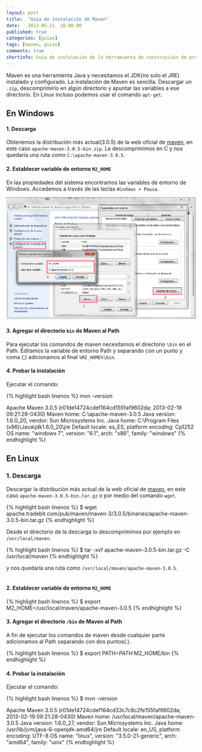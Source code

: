 ```yaml
---
layout: post
title:  "Guía de instalación de Maven"
date:   2013-05-21  18:08:00
published: true
categories: [guias]
tags: [maven, guias]
comments: true
shortinfo: Guía de instalación de la herramienta de construcción de proyectos Maven.
---
```

Maven es una herramienta Java y necesitamos el JDK(no solo el JRE) instalado y configurado. La instalación de Maven es 
sencilla. Descargar un `.zip`, descomprimirlo en algún directorio y apuntar las variables a ese directorio. 
En Linux incluso podemos usar el comando `apt-get`.

## En Windows

#### 1. Descarga
Obtenemos la distribución más actual(3.0.5) de la web oficial de [maven](http://maven.apache.org "Web de Maven"), en este 
caso `apache-maven-3.0.5-bin.zip`. La descomprimimos en C y nos quedaría una ruta como `C:\apache-maven-3.0.5`.

#### 2. Establecer variable de entorno `M2_HOME`
En las propiedades del sistema encontramos las variables de entorno de Windows. Accedemos a través de las teclas `Windows + Pausa`.

![Variable M2_HOME](/images/m2_home_windows.png)

#### 3. Agregar el directorio `bin` de Maven al Path
Para ejecutar los comandos de maven necesitamos el directorio `\bin` en el Path. Editamos la variable de entorno Path y 
separando con un punto y coma (;) adicionamos al final `%M2_HOME%\bin`.

#### 4. Probar la instalación
Ejecutar el comando:

{% highlight bash linenos %}
mvn -version

Apache Maven 3.0.5 (r01de14724cdef164cd155faf9602da; 2013-02-19 09:21:28-0430)
Maven home: C:\apache-maven-3.0.5
Java version: 1.6.0_20, vendor: Sun Microsystems Inc.
Java home: C:\Program Files (x86)\Java\jdk1.6.0_20\jre
Default locale: es_ES, platform encoding: Cp1252
OS name: "windows 7", version: "6.1", arch: "x86", family: "windows"
{% endhighlight %}<br/>

## En Linux

### 1. Descarga

Descargar la distribución más actual de la web oficial de [maven](http://maven.apache.org), en este caso 
`apache-maven-3.0.5-bin.tar.gz` o por medio del comando `wget`.

{% highlight bash linenos %}
$ wget apache.tradebit.com/pub/maven/maven-3/3.0.5/binaries/apache-maven-3.0.5-bin.tar.gz
{% endhighlight %}<br/>

Desde el directorio de la descarga lo descomprimimos por ejemplo en `/usr/local/maven`.

{% highlight bash linenos %}
$ tar -xvf apache-maven-3.0.5-bin.tar.gz -C /usr/local/maven
{% endhighlight %}<br/>

y nos quedaría una ruta como `/usr/local/maven/apache-maven-3.0.5`.<br/><br/>

#### 2. Establecer variable de entorno `M2_HOME`

{% highlight bash linenos %}
$ export M2_HOME=/usr/local/maven/apache-maven-3.0.5
{% endhighlight %}<br/>

#### 3. Agregar el directorio `/bin` de Maven al Path
A fin de ejecutar los comandos de maven desde cualquier parte adicionamos al Path separando con dos puntos(:).

{% highlight bash linenos %}
$ export PATH=$PATH:$M2_HOME/bin
{% endhighlight %}<br/>

#### 4. Probar la instalación

Ejecutar el comando:

{% highlight bash linenos %}
$ mvn -version

Apache Maven 3.0.5 (r01de14724cdef164cd33c7c8c2fe155faf9602da; 2013-02-19 09:21:28-0430)
Maven home: /usr/local/maven/apache-maven-3.0.5
Java version: 1.6.0_27, vendor: Sun Microsystems Inc.
Java home: /usr/lib/jvm/java-6-openjdk-amd64/jre
Default locale: en_US, platform encoding: UTF-8
OS name: "linux", version: "3.5.0-21-generic", arch: "amd64", family: "unix"
{% endhighlight %}
